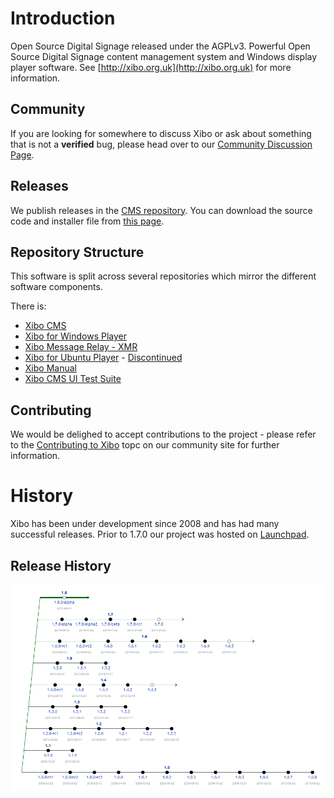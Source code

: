 # Introduction
Open Source Digital Signage released under the AGPLv3. Powerful Open Source Digital Signage content management system and Windows display player software. See [http://xibo.org.uk](http://xibo.org.uk) for more information.

## Community
If you are looking for somewhere to discuss Xibo or ask about something that is not a **verified** bug, please head over to our [Community Discussion Page](https://community.xibo.org.uk).

## Releases
We publish releases in the [CMS repository](https://github.com/xibosignage/xibo-cms/releases). You can download the source code and installer file from [this page](https://github.com/xibosignage/xibo-cms/releases).

## Repository Structure
This software is split across several repositories which mirror the different software components.

There is:
 - [Xibo CMS](https://github.com/xibosignage/xibo-cms)
 - [Xibo for Windows Player](https://github.com/xibosignage/xibo-dotnetclient)
 - [Xibo Message Relay - XMR](https://github.com/xibosignage/xibo-xmr)
 - [Xibo for Ubuntu Player](https://github.com/xibosignage/xibo-pyclient) - [Discontinued](http://xibo.org.uk/2014/12/15/xibo-for-ubuntu-alpha-discontinuation-notice/)
 - [Xibo Manual](https://github.com/xibosignage/xibo-manual)
 - [Xibo CMS UI Test Suite](https://github.com/xibosignage/xibo-cms-tests)


## Contributing
We would be delighed to accept contributions to the project - please refer to the [Contributing to Xibo](https://community.xibo.org.uk/t/contributing-to-xibo/3979) topc on our community site for further information.

# History
Xibo has been under development since 2008 and has had many successful releases. Prior to 1.7.0 our project was hosted on [Launchpad](https://launchpad.net/xibo/).

## Release History
![Release History](release-history.png)
